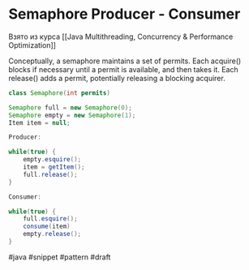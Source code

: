 # Semaphore Producer - Consumer

Взято из курса [[Java Multithreading, Concurrency & Performance Optimization]]

Conceptually, a semaphore maintains a set of permits. Each acquire() blocks if necessary until a permit is available, and then takes it.  Each release() adds a permit, potentially releasing a blocking acquirer. 

```java
class Semaphore(int permits)
```

```java
Semaphore full = new Semaphore(0);
Semaphore empty = new Semaphore(1);
Item item = null;

Producer:

while(true) {
    empty.esquire();
    item = getItem();
    full.release();
}

Consumer:

while(true) {
    full.esquire();
    consume(item)
    empty.release();
}
```

#java #snippet #pattern
#draft